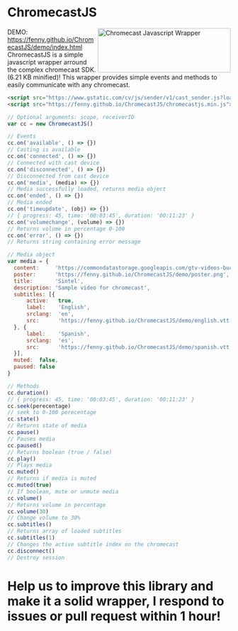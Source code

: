 # ChromecastJS

<img src="https://i.imgur.com/uI4i1m5.png" align="right"
     title="Chromecast Javascript Wrapper" width="300" height="100">
DEMO: https://fenny.github.io/ChromecastJS/demo/index.html<br>
ChromecastJS is a simple javascript wrapper arround the complex chromecast SDK. (6.21 KB minified)!
This wrapper provides simple events and methods to easily communicate with any chromecast.

```html
<script src="https://www.gstatic.com/cv/js/sender/v1/cast_sender.js?loadCastFramework=1"></script>
<script src="https://fenny.github.io/ChromecastJS/chromecastjs.min.js"></script>
```

```javascript
// Optional arguments: scope, receiverID
var cc = new ChromecastJS()

// Events
cc.on('available', () => {}) 
// Casting is available
cc.on('connected', () => {}) 
// Connected with cast device
cc.on('disconnected', () => {}) 
// Disconnected from cast device
cc.on('media', (media) => {}) 
// Media successfully loaded, returns media object
cc.on('ended', () => {}) 
// Media ended
cc.on('timeupdate', (obj) => {}) 
// { progress: 45, time: '00:03:45', duration: '00:11:23' }
cc.on('volumechange', (volume) => {}) 
// Returns volume in percentage 0-100
cc.on('error', () => {}) 
// Returns string containing error message

// Media object
var media = {
  content:     'https://commondatastorage.googleapis.com/gtv-videos-bucket/sample/Sintel.mp4',
  poster:      'https://fenny.github.io/ChromecastJS/demo/poster.png',
  title:       'Sintel',
  description: 'Sample video for chromecast',
  subtitles: [{
      active:   true,
      label:    'English',
      srclang:  'en',
      src:      'https://fenny.github.io/ChromecastJS/demo/english.vtt'
  }, {
      label:    'Spanish',
      srclang:  'es',
      src:      'https://fenny.github.io/ChromecastJS/demo/spanish.vtt'
  }],
  muted:  false,
  paused: false
}

// Methods
cc.duration() 
// { progress: 45, time: '00:03:45', duration: '00:11:23' }
cc.seek(perecentage) 
// seek to 0-100 perecentage
cc.state() 
// Returns state of media
cc.pause() 
// Pauses media
cc.paused() 
// Returns boolean (true / false)
cc.play() 
// Plays media
cc.muted() 
// Returns if media is muted
cc.muted(true) 
// If boolean, mute or unmute media
cc.volume() 
// Returns volume in percentage
cc.volume(30) 
// Change volume to 30%
cc.subtitles()
// Returns array of loaded subtitles
cc.subtitles(1)
// Changes the active subtitle index on the chromecast 
cc.disconnect() 
// Destroy session
```

# Help us to improve this library and make it a solid wrapper, I respond to issues or pull request within 1 hour!
